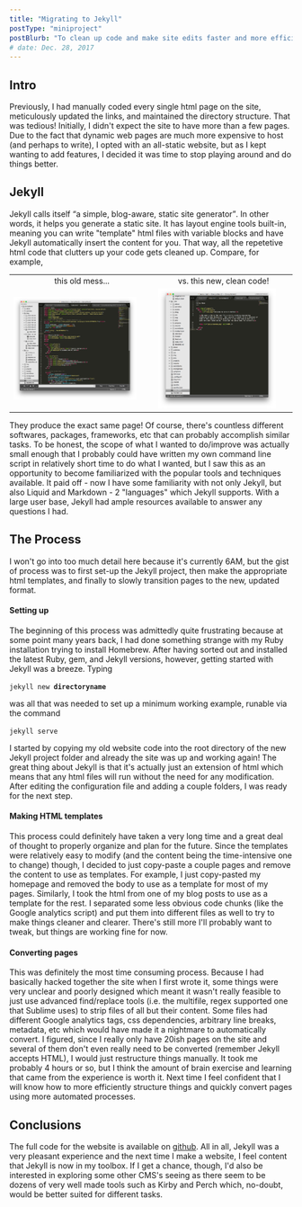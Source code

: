 ```yaml
---
title: "Migrating to Jekyll"
postType: "miniproject"
postBlurb: "To clean up code and make site edits faster and more efficient, I switched over to Jekyll - a layout engine"
# date: Dec. 28, 2017
---
```


## Intro
Previously, I had manually coded every single html page on the site, meticulously updated the links, and maintained the directory structure.  That was tedious!  Initially, I didn't expect the site to have more than a few pages.  Due to the fact that dynamic web pages are much more expensive to host (and perhaps to write), I opted with an all-static website, but as I kept wanting to add features, I decided it was time to stop playing around and do things better.
## Jekyll
Jekyll calls itself <q>a simple, blog-aware, static site generator</q>.  In other words, it helps you generate a static site.  It has layout engine tools built-in, meaning you can write "template" html files with variable blocks and have Jekyll automatically insert the content for you.  That way, all the repetetive html code that clutters up your code gets cleaned up.  Compare, for example,
<table>
<tr><td align="center"> this old mess... </td><td align="center"> vs. this new, clean code! </td></tr>
<tr>
	<td> <a href="oldHTML.png"><img src="oldHTML.png" width="90%"/></a> </td>
	<td> <a href="newMarkdown.png"><img src="newMarkdown.png" width="90%" /></a> </td>
</tr>
</table>

They produce the exact same page!  Of course, there's countless different softwares, packages, frameworks, etc that can probably accomplish similar tasks.  To be honest, the scope of what I wanted to do/improve was actually small enough that I probably could have written my own command line script in relatively short time to do what I wanted, but I saw this as an opportunity to become familiarized with the popular tools and techniques available.  It paid off - now I have some familiarity with not only Jekyll, but also Liquid and Markdown - 2 "languages" which Jekyll supports.  With a large user base, Jekyll had ample resources available to answer any questions I had.

## The Process
I won't go into too much detail here because it's currently 6AM, but the gist of process was to first set-up the Jekyll project, then make the appropriate html templates, and finally to slowly transition pages to the new, updated format.

#### Setting up
The beginning of this process was admittedly quite frustrating because at some point many years back, I had done something strange with my Ruby installation trying to install Homebrew.  After having sorted out and installed the latest Ruby, gem, and Jekyll versions, however, getting started with Jekyll was a breeze.  Typing

<code>jekyll new __directoryname__</code>

was all that was needed to set up a minimum working example, runable via the command

<code>jekyll serve</code>

I started by copying my old website code into the root directory of the new Jekyll project folder and already the site was up and working again!  The great thing about Jekyll is that it's actually just an extension of html which means that any html files will run without the need for any modification.  After editing the configuration file and adding a couple folders, I was ready for the next step.

#### Making HTML templates
This process could definitely have taken a very long time and a great deal of thought to properly organize and plan for the future.  Since the templates were relatively easy to modify (and the content being the time-intensive one to change) though, I decided to just copy-paste a couple pages and remove the content to use as templates.  For example, I just copy-pasted my homepage and removed the body to use as a template for most of my pages.  Similarly, I took the html from one of my blog posts to use as a template for the rest.  I separated some less obvious code chunks (like the Google analytics script) and put them into different files as well to try to make things cleaner and clearer.  There's still more I'll probably want to tweak, but things are working fine for now.

#### Converting pages
This was definitely the most time consuming process.  Because I had basically hacked together the site when I first wrote it, some things were very unclear and poorly designed which meant it wasn't really feasible to just use advanced find/replace tools (i.e. the multifile, regex supported one that Sublime uses) to strip files of all but their content.  Some files had different Google analytics tags, css dependencies, arbitrary line breaks, metadata, etc which would have made it a nightmare to automatically convert.  I figured, since I really only have 20ish pages on the site and several of them don't even really need to be converted (remember Jekyll accepts HTML), I would just restructure things manually.  It took me probably 4 hours or so, but I think the amount of brain exercise and learning that came from the experience is worth it.  Next time I feel confident that I will know how to more efficiently structure things and quickly convert pages using more automated processes.

## Conclusions
The full code for the website is available on <a href="https://github.com/gchenfc/gerrysworld2">github</a>.  All in all, Jekyll was a very pleasant experience and the next time I make a website, I feel content that Jekyll is now in my toolbox.  If I get a chance, though, I'd also be interested in exploring some other CMS's seeing as there seem to be dozens of very well made tools such as Kirby and Perch which, no-doubt, would be better suited for different tasks.
